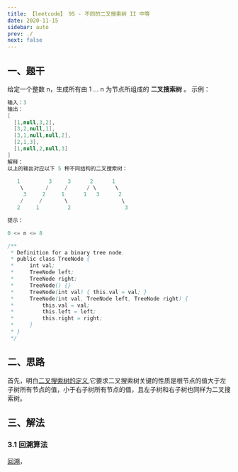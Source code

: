 ```yaml
---
title: 【leetcode】 95 - 不同的二叉搜索树 II 中等
date: 2020-11-15
sidebar: auto
prev: ./
next: false
---
```


## 一、题干

给定一个整数 n，生成所有由 1 ... n 为节点所组成的 **二叉搜索树** 。
示例：
```java
输入：3
输出：
[
  [1,null,3,2],
  [3,2,null,1],
  [3,1,null,null,2],
  [2,1,3],
  [1,null,2,null,3]
]
解释：
以上的输出对应以下 5 种不同结构的二叉搜索树：

   1         3     3      2      1
    \       /     /      / \      \
     3     2     1      1   3      2
    /     /       \                 \
   2     1         2                 3

提示：

0 <= n <= 8

/**
 * Definition for a binary tree node.
 * public class TreeNode {
 *     int val;
 *     TreeNode left;
 *     TreeNode right;
 *     TreeNode() {}
 *     TreeNode(int val) { this.val = val; }
 *     TreeNode(int val, TreeNode left, TreeNode right) {
 *         this.val = val;
 *         this.left = left;
 *         this.right = right;
 *     }
 * }
 */
```
## 二、思路
首先，明白[二叉搜索树的定义](../../datastructure/tree/binaryTree#五、二叉搜索树),它要求二叉搜索树关键的性质是根节点的值大于左子树所有节点的值，小于右子树所有节点的值，且左子树和右子树也同样为二叉搜索树。

## 三、解法
### 3.1 回溯算法
[回溯](../../algorithm/#八、回-溯)，


